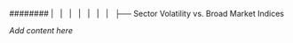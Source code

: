 ######## |   |   |   |   |   |   |   ├── Sector Volatility vs. Broad Market Indices

*Add content here*